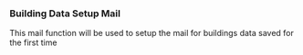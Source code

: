 ### Building Data Setup Mail
This mail function will be used to setup the mail for buildings data saved for the first time

